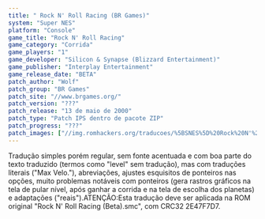```yaml
---
title: " Rock N' Roll Racing (BR Games)"
system: "Super NES"
platform: "Console"
game_title: "Rock N' Roll Racing"
game_category: "Corrida"
game_players: "1"
game_developer: "Silicon & Synapse (Blizzard Entertainment)"
game_publisher: "Interplay Entertainment"
game_release_date: "BETA"
patch_author: "Wolf"
patch_group: "BR Games"
patch_site: "//www.brgames.org/"
patch_version: "???"
patch_release: "13 de maio de 2000"
patch_type: "Patch IPS dentro de pacote ZIP"
patch_progress: "???"
patch_images: ["//img.romhackers.org/traducoes/%5BSNES%5D%20Rock%20N'%20Roll%20Racing%20-%201.png","//img.romhackers.org/traducoes/%5BSNES%5D%20Rock%20N'%20Roll%20Racing%20-%20BR%20Games%20-%202.png","//img.romhackers.org/traducoes/%5BSNES%5D%20Rock%20N'%20Roll%20Racing%20-%20BR%20Games%20-%203.png"]
---
```

Tradução simples porém regular, sem fonte acentuada e com boa parte do texto traduzido (termos como "level" sem tradução), mas com traduções literais ("Max Velo."), abreviações, ajustes esquisitos de ponteiros nas opções, muito problemas notáveis com ponteiros (gera rastros gráficos na tela de pular nível, após ganhar a corrida e na tela de escolha dos planetas) e adaptações ("reais").ATENÇÃO:Esta tradução deve ser aplicada na ROM original "Rock N' Roll Racing (Beta).smc", com CRC32 2E47F7D7.